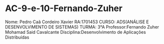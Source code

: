 # AC-9-e-10-Fernando-Zuher
Nome: Pedro Caã Cordeiro Xavier
RA:1701453
CURSO: ADS(ANÁLISE E DESENVOLVIMENTO DE SISTEMAS)
TURMA: 3°A
Professor:Fernando Zuher Mohamad Said Cavalcante
Disciplina:Desenvolvimento de Aplicações Distribuídas

